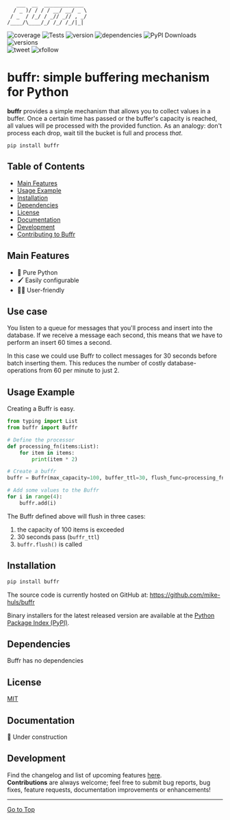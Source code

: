 ```text
   ___  __  _____________ 
  / _ )/ / / / __/ __/ _ \
 / _  / /_/ / _// _// , _/
/____/\____/_/ /_/ /_/|_| 
```

![coverage](https://img.shields.io/codecov/c/github/mike-huls/buffr)
![Tests](https://github.com/mike-huls/buffr/actions/workflows/tests.yml/badge.svg)
![version](https://img.shields.io/pypi/v/buffr?color=%2334D058&label=pypi%20package)
![dependencies](https://img.shields.io/librariesio/release/pypi/buffr)
![PyPI Downloads](https://img.shields.io/pypi/dm/buffr.svg?label=PyPI%20downloads)
![versions](https://img.shields.io/pypi/pyversions/buffr.svg?color=%2334D058)
<br>
![tweet](https://img.shields.io/twitter/url?style=social&url=https%3A%2F%2Fgithub.com%2Fmike-huls%2Fbuffr) ![xfollow](https://img.shields.io/twitter/follow/mike_huls?style=social) 

# buffr: simple buffering mechanism for Python

[//]: # (|         |                                                                                                                                                                                                                                                                                                                                                               |)

[//]: # (|---------|---------------------------------------------------------------------------------------------------------------------------------------------------------------------------------------------------------------------------------------------------------------------------------------------------------------------------------------------------------------|)

[//]: # (| Testing | ![coverage]&#40;https://img.shields.io/codecov/c/github/mike-huls/buffr&#41;                                                                                                                                                                                                                                                                                          |)

[//]: # (| Build   | ![Build]&#40;https://github.com/mike-huls/buffr/actions/workflows/release.yml/badge.svg&#41;                                                                                                                                                                                                                                                                          |)

[//]: # (| Package | [![PyPI Downloads]&#40;https://img.shields.io/pypi/dm/buffr.svg?label=PyPI%20downloads&#41;]&#40;https://pypistats.org/packages/buffr&#41; <br/>![status]&#40;https://img.shields.io/pypi/status/buffr&#41; ![dependencies]&#40;https://img.shields.io/librariesio/release/pypi/buffr&#41; |)

[//]: # (| Meta    | ![GitHub License]&#40;https://img.shields.io/github/license/mike-huls/buffr&#41; ![implementation]&#40;https://img.shields.io/pypi/implementation/buffr&#41;  ![versions]&#40;https://img.shields.io/pypi/pyversions/buffr&#41;                                                                                                                                                       |)

[//]: # (| Social  | ![tweet]&#40;https://img.shields.io/twitter/url?style=social&url=https%3A%2F%2Fgithub.com%2Fmike-huls%2Fbuffr&#41; ![xfollow]&#40;https://img.shields.io/twitter/follow/mike_huls?style=social&#41;                                                                                                                                                                           | )

**buffr** provides a simple mechanism that allows you to collect values in a buffer. 
Once a certain time has passed or the buffer's capacity is reached, all values will pe processed with the provided function.
As an analogy: don't process each drop, wait till the bucket is full and process *that*.

```shell
pip install buffr
```

## Table of Contents
- [Main Features](#main-features)
- [Usage Example](#Usage-example)
- [Installation](#Installation)
- [Dependencies](#Dependencies)
- [License](#license)
- [Documentation](#documentation)
- [Development](#development)
- [Contributing to Buffr](#Development)

## Main Features
- 🐍 Pure Python
- 🖌 Easily configurable
- 👨‍🎨 User-friendly

## Use case
You listen to a queue for messages that you'll process and insert into the database.
If we receive a message each second, this means that we have to perform an insert 60 times a second.   

In this case we could use Buffr to collect messages for 30 seconds before batch inserting them. 
This reduces the number of costly database-operations from 60 per minute to just 2.

## Usage Example
Creating a Buffr is easy.
```python
from typing import List
from buffr import Buffr

# Define the processor
def processing_fn(items:List):
    for item in items:
        print(item * 2)

# Create a buffr
buffr = Buffr(max_capacity=100, buffer_ttl=30, flush_func=processing_fn)

# Add some values to the Buffr
for i in range(4):
    buffr.add(i)
```
The Buffr defined above will flush in three cases:
1. the capacity of 100 items is exceeded
2. 30 seconds pass (`buffr_ttl`)
3. `buffr.flush()` is called




## Installation
```sh
pip install buffr
```
The source code is currently hosted on GitHub at:
https://github.com/mike-huls/buffr

Binary installers for the latest released version are available at the [Python
Package Index (PyPI)](https://pypi.org/project/buffr).

## Dependencies
Buffr has no dependencies

## License
[MIT](LICENSE.txt)

## Documentation
🔨 Under construction

## Development
Find the changelog and list of upcoming features [here](doc/CHANGELOG.md).
<br>
**Contributions** are always welcome; feel free to submit bug reports, bug fixes, feature requests, documentation improvements or enhancements!

<hr>

[Go to Top](#table-of-contents)
